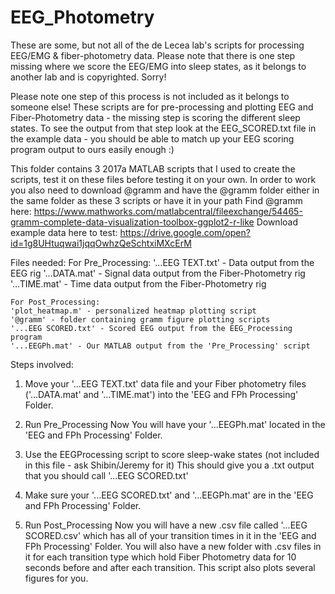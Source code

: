 # EEG_Photometry
These are some, but not all of the de Lecea lab's scripts for processing EEG/EMG &amp; fiber-photometry data. Please note that there is one step missing where we score the EEG/EMG into sleep states, as it belongs to another lab and is copyrighted. Sorry!

Please note one step of this process is not included as it belongs to someone else! 
These scripts are for pre-processing and plotting EEG and Fiber-Photometry data - the missing step is scoring the different sleep states.
To see the output from that step look at the EEG_SCORED.txt file in the example data - you should be able to match up your EEG scoring program output to ours easily enough :)

This folder contains 3 2017a MATLAB scripts that I used to create the scripts, test it on these files before testing it on your own.
In order to work you also need to download @gramm and have the @gramm folder either in the same folder as these 3 scripts or have it in your path
Find @gramm here: https://www.mathworks.com/matlabcentral/fileexchange/54465-gramm-complete-data-visualization-toolbox-ggplot2-r-like
Download example data here to test: https://drive.google.com/open?id=1g8UHtuqwai1jqqOwhzQeSchtxiMXcErM 

Files needed:
	For Pre_Processing:
	'...EEG TEXT.txt' - Data output from the EEG rig
	'...DATA.mat' - Signal data output from the Fiber-Photometry rig
	'...TIME.mat' - Time data output from the Fiber-Photometry rig
	
	For Post_Processing:
	'plot_heatmap.m' - personalized heatmap plotting script
	'@gramm' - folder containing gramm figure plotting scripts
	'...EEG SCORED.txt' - Scored EEG output from the EEG_Processing program
	'...EEGPh.mat' - Our MATLAB output from the 'Pre_Processing' script

Steps involved:

1. Move your '...EEG TEXT.txt' data file and your Fiber photometry files ('...DATA.mat' and '...TIME.mat') into the 'EEG and FPh Processing' Folder.
2. Run Pre_Processing
	Now You will have your '...EEGPh.mat' located in the 'EEG and FPh Processing' Folder.

3. Use the EEGProcessing script to score sleep-wake states (not included in this file - ask Shibin/Jeremy for it)
	This should give you a .txt output that you should call '...EEG SCORED.txt'

4. Make sure your '...EEG SCORED.txt' and '...EEGPh.mat' are in the 'EEG and FPh Processing' Folder.
5. Run Post_Processing
	Now you will have a new .csv file called '...EEG SCORED.csv' which has all of your transition times in it in the 'EEG and FPh Processing' Folder.
	You will also have a new folder with .csv files in it for each transition type which hold Fiber Photometry data for 10 seconds before and after each transition.
	This script also plots several figures for you.


